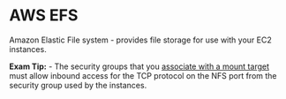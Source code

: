 # AWS EFS

Amazon Elastic File system - provides file storage for use with your EC2 instances.

__Exam Tip:__ - The security groups that you [associate with a mount target](https://docs.aws.amazon.com/efs/latest/ug/accessing-fs-create-security-groups.html) must allow inbound access for the TCP protocol on the NFS port from the security group used by the instances.
